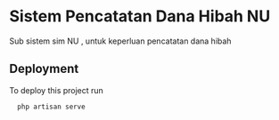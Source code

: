 
# Sistem Pencatatan Dana Hibah NU

Sub sistem sim NU , untuk keperluan pencatatan dana hibah


## Deployment

To deploy this project run

```bash
  php artisan serve
```
